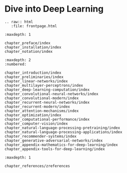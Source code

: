 

<!--
 * @version:
 * @Author:  StevenJokess https://github.com/StevenJokess
 * @Date: 2020-12-22 13:15:38
 * @LastEditors:  StevenJokess https://github.com/StevenJokess
 * @LastEditTime: 2020-12-22 13:15:38
 * @Description:
 * @TODO::
 * @Reference:https://github.com/d2l-ai/d2l-en/edit/master/index.md
-->
Dive into Deep Learning
========================

```eval_rst
.. raw:: html
   :file: frontpage.html
```


```toc
:maxdepth: 1

chapter_preface/index
chapter_installation/index
chapter_notation/index
```


```toc
:maxdepth: 2
:numbered:

chapter_introduction/index
chapter_preliminaries/index
chapter_linear-networks/index
chapter_multilayer-perceptrons/index
chapter_deep-learning-computation/index
chapter_convolutional-neural-networks/index
chapter_convolutional-modern/index
chapter_recurrent-neural-networks/index
chapter_recurrent-modern/index
chapter_attention-mechanisms/index
chapter_optimization/index
chapter_computational-performance/index
chapter_computer-vision/index
chapter_natural-language-processing-pretraining/index
chapter_natural-language-processing-applications/index
chapter_recommender-systems/index
chapter_generative-adversarial-networks/index
chapter_appendix-mathematics-for-deep-learning/index
chapter_appendix-tools-for-deep-learning/index

```


```toc
:maxdepth: 1

chapter_references/zreferences
```

